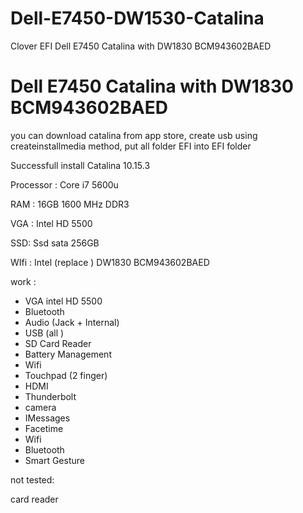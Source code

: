 # Dell-E7450-DW1530-Catalina
Clover EFI Dell E7450 Catalina with DW1830 BCM943602BAED

# Dell E7450 Catalina with DW1830 BCM943602BAED

you can download catalina from app store, create usb using createinstallmedia method, put all folder EFI into EFI folder


Successfull install Catalina 10.15.3

Processor : Core i7 5600u

RAM : 16GB 1600 MHz DDR3

VGA : Intel HD 5500

SSD: Ssd sata 256GB

WIfi : Intel (replace ) DW1830 BCM943602BAED


  

  

work :

-   VGA intel HD 5500
-   Bluetooth
-   Audio (Jack + Internal)
-   USB (all )
-   SD Card Reader
-   Battery Management
-   Wifi
-   Touchpad (2 finger)
-   HDMI
-   Thunderbolt
-   camera
-   IMessages
-   Facetime
- Wifi
- Bluetooth
- Smart Gesture

  


not tested:

card reader



